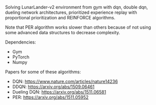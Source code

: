 Solving LunarLander-v2 environment from gym with dqn, double dqn, dueling network architectures, prioritized experience replay with proportional prioritization and REINFORCE algorithms.

Note that PER algorithm works slower than others because of not using some advanced data structures to decrease complexity.

Dependencies:
- Gym
- PyTorch
- Numpy

Papers for some of these algorithms:
- DQN: https://www.nature.com/articles/nature14236
- DDQN: https://arxiv.org/abs/1509.06461
- Dueling DQN: https://arxiv.org/abs/1511.06581
- PER: https://arxiv.org/abs/1511.05952


